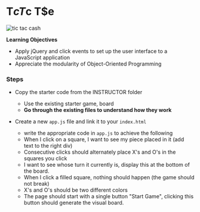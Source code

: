 # T$c T$c T$e

![tic tac cash ](http://www.tournament1.com/submenu/Portfilio/iPhone/MobileImg/TicTacCash_First_Frame.png)

**Learning Objectives**

* Apply jQuery and click events to set up the user interface to a JavaScript application
* Appreciate the modularity of Object-Oriented Programming

### Steps

* Copy the starter code from the INSTRUCTOR folder
  * Use the existing starter game, board
  * **Go through the existing files to understand how they work**

* Create a new `app.js` file and link it to your `index.html`
  * write the appropriate code in `app.js` to achieve the following
  * When I click on a square, I want to see my piece placed in it (add text to the right div)
  * Consecutive clicks should alternately place X's and O's in the squares you click
  * I want to see whose turn it currently is, display this at the bottom of the board.
  * When I click a filled square, nothing should happen (the game should not break)
  * X's and O's should be two different colors
  * The page should start with a single button "Start Game", clicking this button should generate the visual board.



